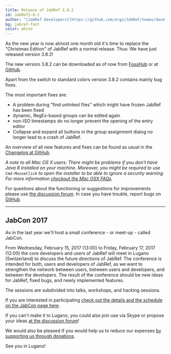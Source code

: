 ```yaml
---
title: Release of JabRef 3.8.2
id: JabRef3-8-2
author: "[JabRef Developers](https://github.com/orgs/JabRef/teams/developers)"
bg: jabref-font
color: white
---
```


As the new year is now almost one month old it's time to replace the "Christmas Edition" of JabRef with a normal release. Thus: We have just released version 3.8.2!

The new version 3.8.2 can be downloaded as of now from [FossHub](http://www.fosshub.com/JabRef.html) or at [GitHub](https://github.com/JabRef/jabref/releases/tag/v3.8.2).

Apart from the switch to standard colors version 3.8.2 contains mainly bug fixes. 

The most important fixes are:

- A problem during "find unlinked files" which might have frozen JabRef has been fixed
- dynamic, RegEx-based groups can be edited again
- non-ISO timestamps do no longer prevent the opening of the entry editor
- Collapse and expand all buttons in the group assignment dialog no longer lead to a crash of JabRef.

An overview of all new features and fixes can be found as usual in the [Changelog at GitHub](https://github.com/JabRef/jabref/blob/v3.8.2/CHANGELOG.md).

*A note to all Mac OS X users: There might be problems if you don't have Java 8 installed on your machine.
Moreover, you might be required to use `Cmd-MouseClick` to open the installer to be able to ignore a security warning.
For more information [checkout the Mac OSX FAQs](https://help.jabref.org/en/FAQosx).*

For questions about the functioning or suggestions for improvements please use [the discussion forum](http://discourse.jabref.org).
In case you have trouble, report bugs on [GitHub](https://github.com/JabRef/jabref/issues).

---

## JabCon 2017

As in the last year we'll host a small conference - or meet-up - called JabCon. 

From Wednesday, February 15, 2017 (13:00) to Friday, February 17, 2017 (12:00) the core developers and users of JabRef will meet in Lugano (Switzerland) to discuss the future directions of JabRef.
The conference is intended for both, users and developers of JabRef, as we want to strengthen the network between users, between users and developers, and between the developers. The result of the conference should be new ideas for JabRef, fixed bugs, and newly implemented features.

The sessions are subdivided into talks, workshops, and hacking sessions. 

If you are interested in participating [check out the details and the schedule on the JabCon page here](http://jabcon.jabref.org/).

If you can't make it to Lugano, you could also join use via Skype or propose your ideas [at the discussion forum](http://discourse.jabref.org)!

We would also be pleased if you would help us to reduce our expenses [by supporting us through donations](https://www.jabref.org/#donations). 

See you in Lugano!
